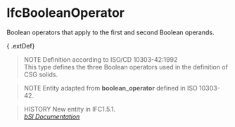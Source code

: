 IfcBooleanOperator
==================
Boolean operators that apply to the first and second Boolean operands.  
  
{ .extDef}  
> NOTE  Definition according to ISO/CD 10303-42:1992  
> This type defines the three Boolean operators used in the definition of CSG
> solids.  
  
> NOTE  Entity adapted from **boolean_operator** defined in ISO 10303-42.  
  
> HISTORY  New entity in IFC1.5.1.  
[ _bSI
Documentation_](https://standards.buildingsmart.org/IFC/DEV/IFC4_2/FINAL/HTML/schema/ifcgeometricmodelresource/lexical/ifcbooleanoperator.htm)


